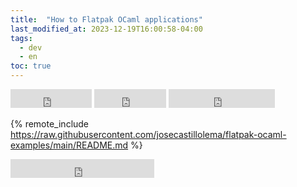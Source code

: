 ```yaml
---
title:  "How to Flatpak OCaml applications"
last_modified_at: 2023-12-19T16:00:58-04:00
tags:
  - dev
  - en
toc: true
---
```


<iframe src="https://ghbtns.com/github-btn.html?user=josecastillolema&repo=flatpak-ocaml-examples&type=watch&count=true&size=large&v=2" frameborder="0" scrolling="0" width="130" height="30" title="GitHub"></iframe>
<iframe src="https://ghbtns.com/github-btn.html?user=josecastillolema&repo=flatpak-ocaml-examples&type=star&count=true&size=large" frameborder="0" scrolling="0" width="115" height="30" title="GitHub"></iframe>
<iframe src="https://ghbtns.com/github-btn.html?user=josecastillolema&repo=flatpak-ocaml-examples&type=fork&count=true&size=large" frameborder="0" scrolling="0" width="170" height="30" title="GitHub"></iframe>

{% remote_include https://raw.githubusercontent.com/josecastillolema/flatpak-ocaml-examples/main/README.md %}

<iframe src="https://ghbtns.com/github-btn.html?user=josecastillolema&type=follow&count=true&size=large" frameborder="0" scrolling="0" width="230" height="30" title="GitHub"></iframe>